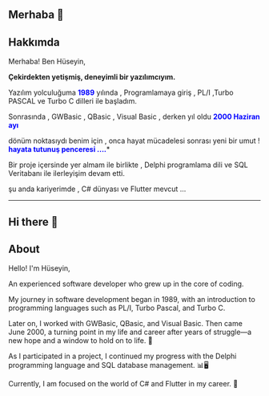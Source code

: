 ## Merhaba 👋

<!--
**ozcakirh/ozcakirh** is a ✨ _special_ ✨ repository because its `README.md` (this file) appears on your GitHub profile.

Here are some ideas to get you started:

- 🔭 I’m currently working on ...
- 🌱 I’m currently learning ...
- 👯 I’m looking to collaborate on ...
- 🤔 I’m looking for help with ...
- 💬 Ask me about ...
- 📫 How to reach me: ...
- 😄 Pronouns: ...
- ⚡ Fun fact: ...
-->

## Hakkımda
Merhaba! Ben Hüseyin, 

  **Çekirdekten yetişmiş, deneyimli bir yazılımcıyım.**
  
  Yazılım yolculuğuma **<span style="color:blue;">1989**</span> yılında , Programlamaya giriş , PL/I ,Turbo PASCAL ve Turbo C  dilleri ile başladım.

  Sonrasında , GWBasic , QBasic , Visual Basic , derken yıl oldu **<span style="color:blue;">2000 Haziran ayı**</span> 

  dönüm noktasıydı benim için , onca hayat mücadelesi sonrası yeni bir umut !  **<span style="color:blue;">hayata tutunuş penceresi ....</span>***

  Bir proje içersinde yer almam ile birlikte , Delphi programlama dili  ve SQL Veritabanı ile ilerleyişim devam etti.

  <!-- **Yolculuğuma <span style="color:blue;">**1989**</span> yılında, Programlamaya giriş, PL/I, Turbo Pascal, Turbo C dilleri ile başladım.**-->

  şu anda kariyerimde , C# dünyası ve Flutter mevcut ...

  ----
  ## Hi there 👋

 ## About
 Hello! I'm Hüseyin,

 An experienced software developer who grew up in the core of coding.

 My journey in software development began in 1989, with an introduction to programming languages such as PL/I, Turbo Pascal, and Turbo C.

 Later on, I worked with GWBasic, QBasic, and Visual Basic. Then came June 2000, a turning point in my life and career after years of struggle—a new hope and a window to hold on to life. 🌟

 As I participated in a project, I continued my progress with the Delphi programming language and SQL database management. 📊🖥️

 Currently, I am focused on the world of C# and Flutter in my career. 🚀


  
